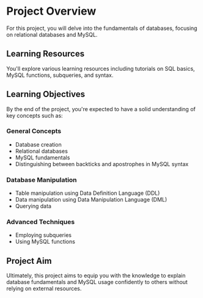 # Project Overview

For this project, you will delve into the fundamentals of databases, focusing on relational databases and MySQL.

## Learning Resources

You'll explore various learning resources including tutorials on SQL basics, MySQL functions, subqueries, and syntax.

## Learning Objectives

By the end of the project, you're expected to have a solid understanding of key concepts such as:

### General Concepts
- Database creation
- Relational databases
- MySQL fundamentals
- Distinguishing between backticks and apostrophes in MySQL syntax

### Database Manipulation
- Table manipulation using Data Definition Language (DDL)
- Data manipulation using Data Manipulation Language (DML)
- Querying data

### Advanced Techniques
- Employing subqueries
- Using MySQL functions

## Project Aim

Ultimately, this project aims to equip you with the knowledge to explain database fundamentals and MySQL usage confidently to others without relying on external resources.

